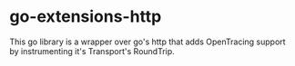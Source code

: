 # go-extensions-http

This go library is a wrapper over go's http that adds OpenTracing support by instrumenting it's Transport's RoundTrip.
